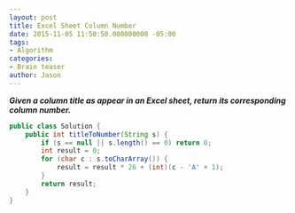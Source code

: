 ```yaml
---
layout: post
title: Excel Sheet Column Number
date: 2015-11-05 11:50:50.000000000 -05:00
tags:
- Algorithm
categories:
- Brain teaser
author: Jason
---
```

<p><strong><em>Given a column title as appear in an Excel sheet, return its corresponding column number.</em></strong></p>


``` java
public class Solution {
    public int titleToNumber(String s) {
        if (s == null || s.length() == 0) return 0;
        int result = 0;
        for (char c : s.toCharArray()) {
            result = result * 26 + (int)(c - 'A' + 1); 
        }
        return result;
    }
}
```
